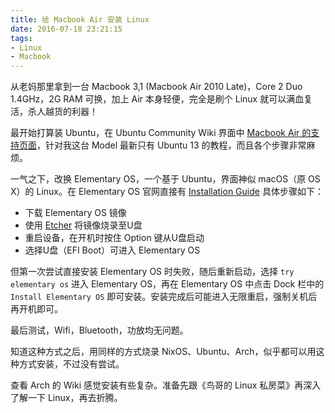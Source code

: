 ```yaml
---
title: 给 Macbook Air 安装 Linux
date: 2016-07-18 23:21:15
tags:
- Linux
- Macbook
---
```


从老妈那里拿到一台 Macbook 3,1 (Macbook Air 2010 Late)，Core 2 Duo 1.4GHz，2G RAM 可换，加上 Air 本身轻便，完全是刷个 Linux 就可以满血复活，杀人越货的利器！

最开始打算装 Ubuntu，在 Ubuntu Community Wiki 界面中 [Macbook Air 的支持页面](https://help.ubuntu.com/community/MacBookAir)，针对我这台 Model 最新只有 Ubuntu 13 的教程，而且各个步骤非常麻烦。

一气之下，改换 Elementary OS，一个基于 Ubuntu，界面神似 macOS（原 OS X）的 Linux。在 Elementary OS 官网直接有 [Installation Guide](https://elementary.io/zh_CN/docs/installation#installation) 具体步骤如下：

- 下载 Elementary OS 镜像
- 使用 [Etcher](http://www.etcher.io/) 将镜像烧录至U盘
- 重启设备，在开机时按住 Option 键从U盘启动
- 选择U盘（EFI Boot）可进入 Elementary OS

但第一次尝试直接安装 Elementary OS 时失败，随后重新启动，选择 `try elementary os` 进入 Elementary OS，再在 Elementary OS 中点击 Dock 栏中的 `Install Elementary OS` 即可安装。安装完成后可能进入无限重启，强制关机后再开机即可。

最后测试，Wifi，Bluetooth，功放均无问题。

知道这种方式之后，用同样的方式烧录 NixOS、Ubuntu、Arch，似乎都可以用这种方式安装，不过没有尝试。

查看 Arch 的 Wiki 感觉安装有些复杂。准备先跟《鸟哥的 Linux 私房菜》再深入了解一下 Linux，再去折腾。

